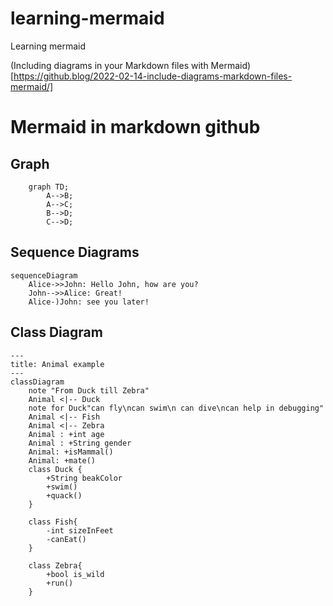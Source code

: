 # learning-mermaid
Learning mermaid

(Including diagrams in your Markdown files with Mermaid)[https://github.blog/2022-02-14-include-diagrams-markdown-files-mermaid/]

# Mermaid in markdown github

## Graph
```mermaid
    graph TD;
        A-->B;
        A-->C;
        B-->D;
        C-->D;
```

## Sequence Diagrams
```mermaid
sequenceDiagram
    Alice->>John: Hello John, how are you?
    John-->>Alice: Great!
    Alice-)John: see you later!
```

## Class Diagram
```mermaid
---
title: Animal example
---
classDiagram
    note "From Duck till Zebra"
    Animal <|-- Duck
    note for Duck"can fly\ncan swim\n can dive\ncan help in debugging"
    Animal <|-- Fish
    Animal <|-- Zebra
    Animal : +int age
    Animal : +String gender
    Animal: +isMammal()
    Animal: +mate()
    class Duck {
        +String beakColor
        +swim()
        +quack()
    }

    class Fish{
        -int sizeInFeet
        -canEat()
    }

    class Zebra{
        +bool is_wild
        +run()
    }
```
